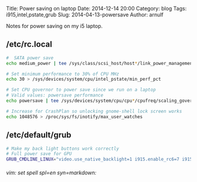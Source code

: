 Title: Power saving on laptop
Date: 2014-12-14 20:00
Category: blog
Tags: i915,intel,pstate,grub
Slug: 2014-04-13-powersave
Author: arnulf

Notes for power saving on my i5 laptop.

## /etc/rc.local

```bash
#  SATA power save
echo medium_power | tee /sys/class/scsi_host/host*/link_power_management_policy > /dev/null

# Set minimum performance to 30% of CPU MHz 
echo 30 > /sys/devices/system/cpu/intel_pstate/min_perf_pct

# Set CPU governor to power save since we run on a laptop
# Valid values: powersave performance
echo powersave | tee /sys/devices/system/cpu/cpu*/cpufreq/scaling_governor > /dev/null

# Increase for CrashPlan so unlocking gnome-shell lock screen works
echo 1048576 > /proc/sys/fs/inotify/max_user_watches
```

## /etc/default/grub

```bash
# Make my back light buttons work correctly
# Full power save for GPU
GRUB_CMDLINE_LINUX="video.use_native_backlight=1 i915.enable_rc6=7 i915.enable_fbc=1 i915.lvds_downclock=1"
```

###### vim: set spell spl=en syn=markdown:
